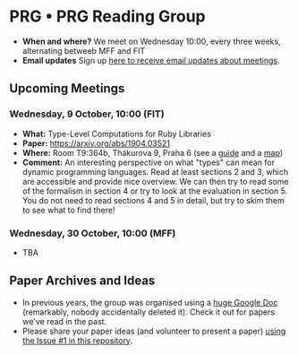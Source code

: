 # PRG • PRG Reading Group

- **When and where?** We meet on Wednesday 10:00, every three weeks, alternating betweeb MFF and FIT
- **Email updates** Sign up [here to receive email updates about meetings](https://forms.gle/ZBNJS5QdCa7CvAxV7).

## Upcoming Meetings

### Wednesday, 9 October, 10:00 (FIT)

- **What:** Type-Level Computations for Ruby Libraries
- **Paper:** https://arxiv.org/abs/1904.03521
- **Where:** Room T9:364b, Thákurova 9, Praha 6 (see a [guide](https://help.fit.cvut.cz/rooms/index.html) and a [map](https://help.fit.cvut.cz/rooms/map.html#t9-3))
- **Comment:** An interesting perspective on what "types" can mean for dynamic programming languages. Read at least sections 2 and 3, which are accessible and provide nice overview. We can then try to read some of the formalism in section 4 or try to look at the evaluation in section 5. You do not need to read sections 4 and 5 in detail, but try to skim them to see what to find there!

### Wednesday, 30 October, 10:00 (MFF)

- TBA

## Paper Archives and Ideas

* In previous years, the group was organised using a [huge Google Doc](https://docs.google.com/document/d/1sz3G_62GRTERmxXcnczZqGLB1vT_W5dAUewKAMwpKT0/edit?usp=sharing) (remarkably, nobody accidentally deleted it). Check it out for papers we've read in the past.
* Please share your paper ideas (and volunteer to present a paper) [using the Issue #1 in this repository](https://github.com/prgprg-org/reading-group/issues/1).


